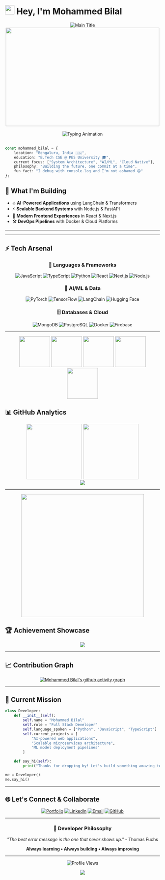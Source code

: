 # <img src="https://raw.githubusercontent.com/MartinHeinz/MartinHeinz/master/wave.gif" width="30px" height="30px" /> Hey, I'm Mohammed Bilal

<div align="center">
  
  <img src="https://readme-typing-svg.herokuapp.com?font=JetBrains+Mono&weight=700&size=32&duration=3000&pause=1000&color=FF6B6B&center=true&vCenter=true&width=700&lines=Full+Stack+Developer+🚀;AI+%26+Cloud+Architect+🤖;System+Design+Engineer+⚡;Product+Builder+🎯;Innovation+Catalyst+💡" alt="Main Title" />
  
</div>

<div align="center">
  <img src="https://raw.githubusercontent.com/abhisheknaiidu/abhisheknaiidu/master/code.gif" width="500" height="320" />
</div>

<br/>

<div align="center">
  <img src="https://readme-typing-svg.herokuapp.com?font=JetBrains+Mono&weight=600&size=22&duration=2000&pause=500&color=00D9FF&center=true&vCenter=true&multiline=true&width=600&height=100&lines=🚀+Building+scalable+systems;🤖+Training+AI+models;⚡+Optimizing+performance;🔥+Shipping+products" alt="Typing Animation" />
</div>

<br/>

```typescript
const mohammed_bilal = {
    location: "Bengaluru, India 🇮🇳",
    education: "B.Tech CSE @ PES University 🎓",
    current_focus: ["System Architecture", "AI/ML", "Cloud Native"],
    philosophy: "Building the future, one commit at a time",
    fun_fact: "I debug with console.log and I'm not ashamed 😄"
};
```

## 🚀 What I'm Building

- 🔥 **AI-Powered Applications** using LangChain & Transformers
- ⚡ **Scalable Backend Systems** with Node.js & FastAPI  
- 🎨 **Modern Frontend Experiences** in React & Next.js
- 🛠️ **DevOps Pipelines** with Docker & Cloud Platforms

---



---

## ⚡ Tech Arsenal

<div align="center">

### 🎯 Languages & Frameworks
![JavaScript](https://img.shields.io/badge/JavaScript-F7DF1E?style=for-the-badge&logo=javascript&logoColor=black)
![TypeScript](https://img.shields.io/badge/TypeScript-007ACC?style=for-the-badge&logo=typescript&logoColor=white)
![Python](https://img.shields.io/badge/Python-3776AB?style=for-the-badge&logo=python&logoColor=white)
![React](https://img.shields.io/badge/React-20232A?style=for-the-badge&logo=react&logoColor=61DAFB)
![Next.js](https://img.shields.io/badge/Next.js-000000?style=for-the-badge&logo=next.js&logoColor=white)
![Node.js](https://img.shields.io/badge/Node.js-43853D?style=for-the-badge&logo=node.js&logoColor=white)

### 🤖 AI/ML & Data
![PyTorch](https://img.shields.io/badge/PyTorch-EE4C2C?style=for-the-badge&logo=pytorch&logoColor=white)
![TensorFlow](https://img.shields.io/badge/TensorFlow-FF6F00?style=for-the-badge&logo=tensorflow&logoColor=white)
![LangChain](https://img.shields.io/badge/LangChain-1C3C3C?style=for-the-badge&logo=langchain&logoColor=white)
![Hugging Face](https://img.shields.io/badge/🤗%20Hugging%20Face-FFD21E?style=for-the-badge&logoColor=black)

### 🗄️ Databases & Cloud
![MongoDB](https://img.shields.io/badge/MongoDB-4EA94B?style=for-the-badge&logo=mongodb&logoColor=white)
![PostgreSQL](https://img.shields.io/badge/PostgreSQL-316192?style=for-the-badge&logo=postgresql&logoColor=white)
![Docker](https://img.shields.io/badge/Docker-2496ED?style=for-the-badge&logo=docker&logoColor=white)
![Firebase](https://img.shields.io/badge/Firebase-039BE5?style=for-the-badge&logo=firebase&logoColor=white)

</div>

---

<div align="center">
  <img src="https://user-images.githubusercontent.com/74038190/212257467-871d32b7-e401-42e8-a166-fcfd7baa4c6b.gif" width="100" />
  <img src="https://user-images.githubusercontent.com/74038190/212257460-738ff738-247f-4445-a718-cdd0ca76e2db.gif" width="100" />
  <img src="https://user-images.githubusercontent.com/74038190/212257468-1e9a91f1-b626-4baa-b15d-5c385b1974d3.gif" width="100" />
  <img src="https://user-images.githubusercontent.com/74038190/212257465-7ce8d493-cac5-494e-982a-5a9deb852c4b.gif" width="100" />
  <img src="https://user-images.githubusercontent.com/74038190/212257463-4d082cb4-7483-4eaf-bc25-6dde2628aabd.gif" width="100" />
</div>

## 📊 GitHub Analytics

<div align="center">
  <img height="180em" src="https://github-readme-stats-sigma-five.vercel.app/api?username=bilalinbytes&show_icons=true&theme=react&include_all_commits=true&count_private=true&hide_border=true&bg_color=0D1117&title_color=58A6FF&icon_color=1F6FEB&text_color=C9D1D9"/>
  <img height="180em" src="https://github-readme-stats-sigma-five.vercel.app/api/top-langs/?username=bilalinbytes&layout=compact&theme=react&hide_border=true&bg_color=0D1117&title_color=58A6FF&text_color=C9D1D9"/>
</div>

<div align="center">
  <img src="https://github-readme-streak-stats.herokuapp.com/?user=bilalinbytes&theme=react&hide_border=true&background=0D1117&stroke=58A6FF&ring=58A6FF&fire=FF6B6B&currStreakLabel=C9D1D9"/>
</div>

---

<div align="center">
  <img src="https://user-images.githubusercontent.com/74038190/212284158-e840e285-664b-44d7-b79b-e264b5e54825.gif" width="400" />
</div>

## 🏆 Achievement Showcase

<div align="center">
  <img src="https://github-profile-trophy.vercel.app/?username=bilalinbytes&theme=discord&no-frame=true&no-bg=true&margin-w=4&row=2&column=4"/>
</div>

---

## 📈 Contribution Graph

<div align="center">
  
  [![Mohammed Bilal's github activity graph](https://github-readme-activity-graph.vercel.app/graph?username=bilalinbytes&theme=react-dark&hide_border=true&bg_color=0D1117&color=58A6FF&line=1F6FEB&point=FF6B6B)](https://github.com/ashutosh00710/github-readme-activity-graph)
  
</div>

---

## 🎯 Current Mission

```python
class Developer:
    def __init__(self):
        self.name = "Mohammed Bilal"
        self.role = "Full Stack Developer"
        self.language_spoken = ["Python", "JavaScript", "TypeScript"]
        self.current_projects = [
            "AI-powered web applications",
            "Scalable microservices architecture",
            "ML model deployment pipelines"
        ]
    
    def say_hi(self):
        print("Thanks for dropping by! Let's build something amazing together.")

me = Developer()
me.say_hi()
```

---

## 🌐 Let's Connect & Collaborate

<div align="center">

[![Portfolio](https://img.shields.io/badge/Portfolio-FF5722?style=for-the-badge&logo=todoist&logoColor=white)](https://bilalm.vercel.app)
[![LinkedIn](https://img.shields.io/badge/LinkedIn-0077B5?style=for-the-badge&logo=linkedin&logoColor=white)](https://linkedin.com/in/mohammed-bilal-dev)
[![Email](https://img.shields.io/badge/Email-D14836?style=for-the-badge&logo=gmail&logoColor=white)](mailto:mohammedbilal96654@gmail.com)
[![GitHub](https://img.shields.io/badge/GitHub-100000?style=for-the-badge&logo=github&logoColor=white)](https://github.com/bilalinbytes)

</div>

---

<div align="center">

### 💭 Developer Philosophy

*"The best error message is the one that never shows up."* - Thomas Fuchs

**Always learning • Always building • Always improving**

---

![Profile Views](https://komarev.com/ghpvc/?username=bilalinbytes&color=58A6FF&style=for-the-badge)

</div>

<div align="center">
  <img src="https://capsule-render.vercel.app/api?type=waving&color=gradient&height=100&section=footer&width=100%"/>
</div>
